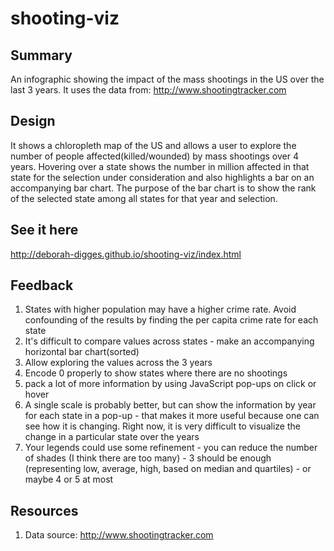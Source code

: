 # shooting-viz

## Summary
An infographic showing the impact of the mass shootings in the US over the last 3 years. It uses the data from: http://www.shootingtracker.com

## Design
It shows a chloropleth map of the US and allows a user to explore the number of people affected(killed/wounded) by mass shootings over 4 years. Hovering over a state shows the number in million affected in that state for the selection under consideration and also highlights a bar on an accompanying bar chart. The purpose of the bar chart is to show the rank of the selected state among all states for that year and selection.

## See it here
http://deborah-digges.github.io/shooting-viz/index.html


## Feedback

1. States with higher population may have a higher crime rate. Avoid confounding of the results by finding the per capita crime rate for each state
2. It's difficult to compare values across states - make an accompanying horizontal bar chart(sorted)
3. Allow exploring the values across the 3 years
4. Encode 0 properly to show states where there are no shootings
5. pack a lot of more information by using JavaScript pop-ups on click or hover
6. A single scale is probably better, but  can show the information by year for each state in a pop-up - that makes it more useful because one can see how it is changing.  Right now, it is very difficult to visualize the change in a particular state over the years
7. Your legends could use some refinement - you can reduce the number of shades (I think there are too many) - 3 should be enough (representing low, average, high, based on median and quartiles) - or maybe 4 or 5 at most


## Resources
1. Data source: http://www.shootingtracker.com

